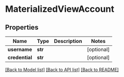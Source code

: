 # MaterializedViewAccount

## Properties
Name | Type | Description | Notes
------------ | ------------- | ------------- | -------------
**username** | **str** |  | [optional] 
**credential** | **str** |  | [optional] 

[[Back to Model list]](../README.md#documentation-for-models) [[Back to API list]](../README.md#documentation-for-api-endpoints) [[Back to README]](../README.md)


